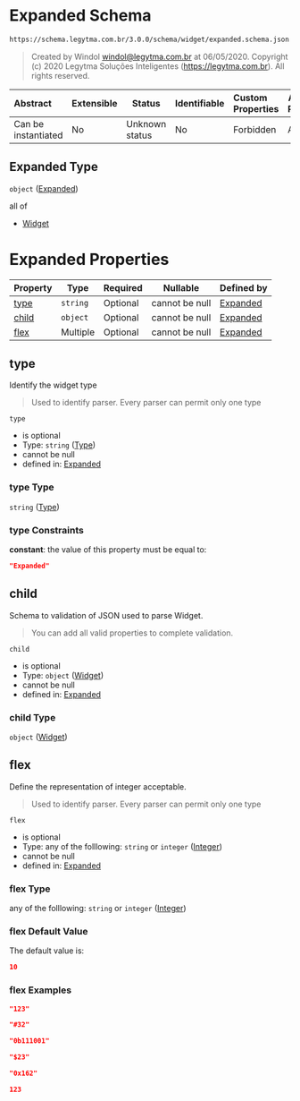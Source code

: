 # Expanded Schema

```txt
https://schema.legytma.com.br/3.0.0/schema/widget/expanded.schema.json
```




> Created by Windol [windol@legytma.com.br](mailto:windol@legytma.com.br) at 06/05/2020.
> Copyright (c) 2020 Legytma Soluções Inteligentes (<https://legytma.com.br>). All rights reserved.
>

| Abstract            | Extensible | Status         | Identifiable | Custom Properties | Additional Properties | Access Restrictions | Defined In                                                                           |
| :------------------ | ---------- | -------------- | ------------ | :---------------- | --------------------- | ------------------- | ------------------------------------------------------------------------------------ |
| Can be instantiated | No         | Unknown status | No           | Forbidden         | Allowed               | none                | [expanded.schema.json](../schema/widget/expanded.schema.json) |

## Expanded Type

`object` ([Expanded](expanded.md))

all of

-   [Widget](input_decoration-properties-widget-5.md)

# Expanded Properties

| Property        | Type     | Required | Nullable       | Defined by                                                                                                                                 |
| :-------------- | -------- | -------- | -------------- | :----------------------------------------------------------------------------------------------------------------------------------------- |
| [type](#type)   | `string` | Optional | cannot be null | [Expanded](widget-definitions-type.md)      |
| [child](#child) | `object` | Optional | cannot be null | [Expanded](input_decoration-properties-widget-5.md) |
| [flex](#flex)   | Multiple | Optional | cannot be null | [Expanded](color-allof-integer.md)                      |

## type

Identify the widget type


> Used to identify parser. Every parser can permit only one type
>

`type`

-   is optional
-   Type: `string` ([Type](widget-definitions-type.md))
-   cannot be null
-   defined in: [Expanded](widget-definitions-type.md)

### type Type

`string` ([Type](widget-definitions-type.md))

### type Constraints

**constant**: the value of this property must be equal to:

```json
"Expanded"
```

## child

Schema to validation of JSON used to parse Widget.


> You can add all valid properties to complete validation.
>

`child`

-   is optional
-   Type: `object` ([Widget](input_decoration-properties-widget-5.md))
-   cannot be null
-   defined in: [Expanded](input_decoration-properties-widget-5.md)

### child Type

`object` ([Widget](input_decoration-properties-widget-5.md))

## flex

Define the representation of integer acceptable.


> Used to identify parser. Every parser can permit only one type
>

`flex`

-   is optional
-   Type: any of the folllowing: `string` or `integer` ([Integer](color-allof-integer.md))
-   cannot be null
-   defined in: [Expanded](color-allof-integer.md)

### flex Type

any of the folllowing: `string` or `integer` ([Integer](color-allof-integer.md))

### flex Default Value

The default value is:

```json
10
```

### flex Examples

```json
"123"
```

```json
"#32"
```

```json
"0b111001"
```

```json
"$23"
```

```json
"0x162"
```

```json
123
```
